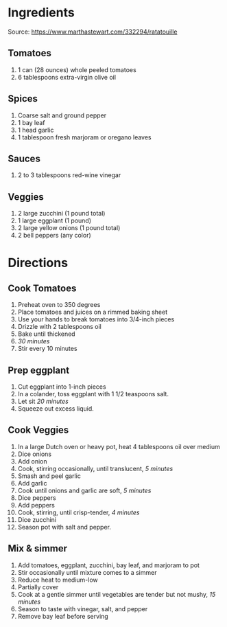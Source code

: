 # Ingredients

Source: https://www.marthastewart.com/332294/ratatouille

## Tomatoes

1. 1 can (28 ounces) whole peeled tomatoes
1. 6 tablespoons extra-virgin olive oil

## Spices

1. Coarse salt and ground pepper
1. 1 bay leaf
1. 1 head garlic
1. 1 tablespoon fresh marjoram or oregano leaves

## Sauces

1. 2 to 3 tablespoons red-wine vinegar

## Veggies

1. 2 large zucchini (1 pound total)
1. 1 large eggplant (1 pound)
1. 2 large yellow onions (1 pound total)
1. 2 bell peppers (any color)

# Directions

## Cook Tomatoes

1. Preheat oven to 350 degrees
1. Place tomatoes and juices on a rimmed baking sheet
1. Use your hands to break tomatoes into 3/4-inch pieces
1. Drizzle with 2 tablespoons oil
1. Bake until thickened
1. *30 minutes*
  1. Stir every 10 minutes

## Prep eggplant
 
1. Cut eggplant into 1-inch pieces
1. In a colander, toss eggplant with 1 1/2 teaspoons salt.
1. Let sit *20 minutes*
1. Squeeze out excess liquid. 

## Cook Veggies

1. In a large Dutch oven or heavy pot, heat 4 tablespoons oil over medium
1. Dice onions
1. Add onion
1. Cook, stirring occasionally, until translucent, *5 minutes*
1. Smash and peel garlic
1. Add garlic
1. Cook until onions and garlic are soft, *5 minutes*
1. Dice peppers 
1. Add peppers
1. Cook, stirring, until crisp-tender, *4 minutes*
1. Dice zucchini
1. Season pot with salt and pepper.

## Mix & simmer

1. Add tomatoes, eggplant, zucchini, bay leaf, and marjoram to pot
1. Stir occasionally until mixture comes to a simmer
1. Reduce heat to medium-low
1. Partially cover
1. Cook at a gentle simmer until vegetables are tender but not mushy, *15 minutes*
1. Season to taste with vinegar, salt, and pepper
1. Remove bay leaf before serving

